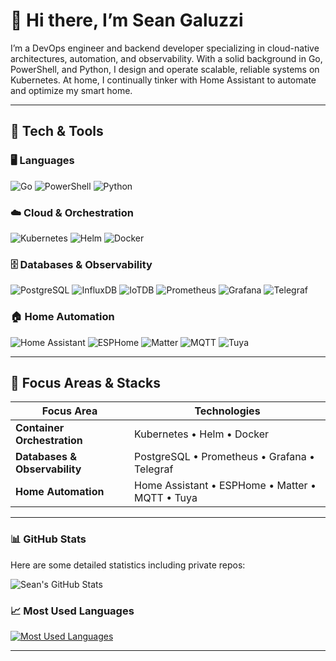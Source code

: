# 👋 Hi there, I’m **Sean Galuzzi**

I’m a DevOps engineer and backend developer specializing in cloud-native architectures, automation, and observability. With a solid background in Go, PowerShell, and Python, I design and operate scalable, reliable systems on Kubernetes. At home, I continually tinker with Home Assistant to automate and optimize my smart home.

---

## 🧰 Tech & Tools

### 🖥️ Languages

<p>
  <img src="https://img.shields.io/badge/Go-00ADD8?style=for-the-badge&logo=go&logoColor=white" alt="Go">
  <img src="https://img.shields.io/badge/PowerShell-5391FE?style=for-the-badge&logo=powershell&logoColor=white" alt="PowerShell">
  <img src="https://img.shields.io/badge/Python-3776AB?style=for-the-badge&logo=python&logoColor=white" alt="Python">
</p>

### ☁️ Cloud & Orchestration

<p>
  <img src="https://img.shields.io/badge/Kubernetes-326CE5?style=for-the-badge&logo=kubernetes&logoColor=white" alt="Kubernetes">
  <img src="https://img.shields.io/badge/Helm-0F63FF?style=for-the-badge&logo=helm&logoColor=white" alt="Helm">
  <img src="https://img.shields.io/badge/Docker-2496ED?style=for-the-badge&logo=docker&logoColor=white" alt="Docker">
</p>

### 🗄️ Databases & Observability

<p>
  <img src="https://img.shields.io/badge/PostgreSQL-336791?style=for-the-badge&logo=postgresql&logoColor=white" alt="PostgreSQL">
  <img src="https://img.shields.io/badge/InfluxDB-22ADF0?style=for-the-badge&logo=influxdb&logoColor=white" alt="InfluxDB">
  <img src="https://img.shields.io/badge/IoTDB-FF6E00?style=for-the-badge&logo=apache&logoColor=white" alt="IoTDB">
  <img src="https://img.shields.io/badge/Prometheus-E6522C?style=for-the-badge&logo=prometheus&logoColor=white" alt="Prometheus">
  <img src="https://img.shields.io/badge/Grafana-F46800?style=for-the-badge&logo=grafana&logoColor=white" alt="Grafana">
  <img src="https://img.shields.io/badge/Telegraf-0A5E84?style=for-the-badge&logo=telegraf&logoColor=white" alt="Telegraf">
</p>

### 🏠 Home Automation

<p>
  <img src="https://img.shields.io/badge/Home%20Assistant-FF5700?style=for-the-badge&logo=home-assistant&logoColor=white" alt="Home Assistant">
  <img src="https://img.shields.io/badge/ESPHome-23D160?style=for-the-badge&logo=esphome&logoColor=white" alt="ESPHome">
  <img src="https://img.shields.io/badge/Matter-000000?style=for-the-badge&logo=matter&logoColor=white" alt="Matter">
  <img src="https://img.shields.io/badge/MQTT-339933?style=for-the-badge&logo=mqtt&logoColor=white" alt="MQTT">
  <img src="https://img.shields.io/badge/Tuya-FDC500?style=for-the-badge&logo=tuya&logoColor=white" alt="Tuya">
</p>

---

## 🚀 Focus Areas & Stacks

| Focus Area                    | Technologies                                                    |
| ----------------------------- | --------------------------------------------------------------- |
| **Container Orchestration**   | Kubernetes • Helm • Docker                                      |
| **Databases & Observability** | PostgreSQL • Prometheus • Grafana • Telegraf |
| **Home Automation**           | Home Assistant • ESPHome • Matter • MQTT • Tuya                 |

---

### 📊 GitHub Stats
Here are some detailed statistics including private repos:

![Sean's GitHub Stats](https://github-readme-stats-nine-snowy-29.vercel.app/api?username=SeanGaluzzi&show_icons=true&include_all_commits=true&count_private=true&hide=stars&theme=dracula)

### 📈 Most Used Languages
[![Most Used Languages](https://github-readme-stats-nine-snowy-29.vercel.app/api/top-langs/?username=SeanGaluzzi&layout=compact&theme=dracula)](https://github.com/anuraghazra/github-readme-stats)

---
